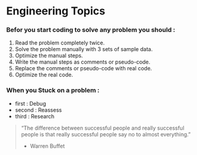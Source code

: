 # Engineering Topics   
 
 ### Befor you start coding to solve any problem you should :  
  1. Read the problem completely twice.  
  2. Solve the problem manually with 3 sets of sample data.  
  3. Optimize the manual steps.    
  4. Write the manual steps as comments or pseudo-code.  
  5. Replace the comments or pseudo-code with real code.  
  6. Optimize the real code.  
  
 ### When you Stuck on a problem :
  - first :  Debug  
  - second : Reassess  
  - third : Research   


> “The difference between successful people and really successful people is that really successful people say no to almost everything.”  
> - Warren Buffet


